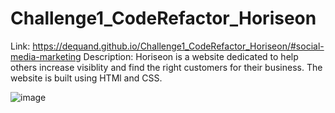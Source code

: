 # Challenge1_CodeRefactor_Horiseon
Link: https://dequand.github.io/Challenge1_CodeRefactor_Horiseon/#social-media-marketing 
Description: Horiseon is a website dedicated to help others increase visiblity and find the right customers for their business.
The website is built using HTMl and CSS.

![image](https://user-images.githubusercontent.com/105223593/169631214-103ea0f2-4b51-4b31-89c3-eae431efaa20.png)
